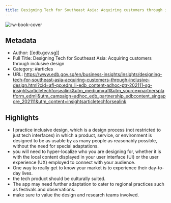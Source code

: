 ```yaml
---
title: Designing Tech for Southeast Asia: Acquiring customers through inclusive design
---
```

![rw-book-cover](https://readwise-assets.s3.amazonaws.com/static/images/article1.be68295a7e40.png)

## Metadata
- Author: [[edb.gov.sg]]
- Full Title: Designing Tech for Southeast Asia: Acquiring customers through inclusive design
- Category: #articles
- URL: https://www.edb.gov.sg/en/business-insights/insights/designing-tech-for-southeast-asia-acquiring-customers-through-inclusive-design.html?cid=afl-pp:edm_li-edb_content-adhoc-ptr-202111-sg-insightsarticletechforsealink&utm_medium=afl&utm_source=partnersplatform_edmli&utm_campaign=adhoc_edb_partnership_edbcontent_singapore_202111&utm_content=insightsarticletechforsealink

## Highlights
- I practice inclusive design, which is a design process (not restricted to just tech interfaces) in which a product, service, or environment is designed to be as usable by as many people as reasonably possible, without the need for special adaptations.
- you will need to hyper-localize who you are designing for, whether it is with the local content displayed in your user interface (UI) or the user experience (UX) employed to connect with your audience.
- One way to really get to know your market is to experience their day-to-day lives.
- the tech product should be culturally suited.
- The app may need further adaptation to cater to regional practices such as festivals and observations.
- make sure to value the design and research teams involved.
